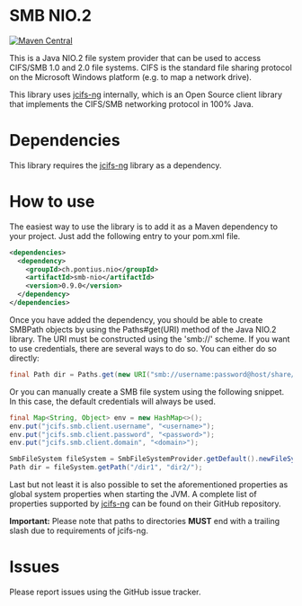 # SMB NIO.2

[![Maven Central](https://img.shields.io/maven-central/v/ch.pontius.nio/smb-nio.svg?label=Maven%20Central)](https://search.maven.org/search?q=g:%22ch.pontius.nio%22%20AND%20a:%22smb-nio%22)

This is a Java NIO.2 file system provider that can be used to access CIFS/SMB 1.0 and 2.0 file systems. CIFS is the standard file sharing protocol on the Microsoft Windows platform (e.g. to map a network drive). 

This library uses [jcifs-ng](https://github.com/AgNO3/jcifs-ng/) internally, which is an Open Source client library that implements the CIFS/SMB networking protocol in 100% Java. 

# Dependencies
This library requires the [jcifs-ng](https://github.com/AgNO3/jcifs-ng/) library as a dependency.

# How to use
The easiest way to use the library is to add it as a Maven dependency to your project. Just add the following entry to your pom.xml file.

```xml
<dependencies>
  <dependency>
    <groupId>ch.pontius.nio</groupId>
    <artifactId>smb-nio</artifactId>
    <version>0.9.0</version>
  </dependency>
</dependencies>
```

Once you have added the dependency, you should be able to create SMBPath objects by using the Paths#get(URI) method of the Java NIO.2 library. The URI must be constructed using the 'smb://' scheme. If you want to use credentials, there are several ways to do so. You can either do so directly:

```java
final Path dir = Paths.get(new URI("smb://username:password@host/share/dir1/dir2/"));
```

Or you can manually create a SMB file system using the following snippet. In this case, the default credentials will always be used.

```java
final Map<String, Object> env = new HashMap<>(); 
env.put("jcifs.smb.client.username", "<username>");
env.put("jcifs.smb.client.password", "<password>"); 
env.put("jcifs.smb.client.domain", "<domain>");

SmbFileSystem fileSystem = SmbFileSystemProvider.getDefault().newFileSystem(URI.create("smb://host), env);
Path dir = fileSystem.getPath("/dir1", "dir2/");
```

Last but not least it is also possible to set the aforementioned properties as global system properties when starting the JVM. A complete list of properties supported by [jcifs-ng](https://github.com/AgNO3/jcifs-ng/) can be found on their GitHub repository.

**Important:** Please note that paths to directories **MUST** end with a trailing slash due to requirements of jcifs-ng.

# Issues
Please report issues using the GitHub issue tracker.
